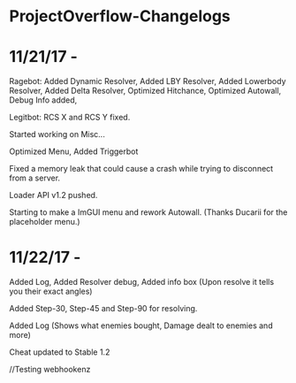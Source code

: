 # ProjectOverflow-Changelogs

# 11/21/17 -
Ragebot: Added Dynamic Resolver, Added LBY Resolver, Added Lowerbody Resolver, Added Delta Resolver, Optimized Hitchance, Optimized Autowall, Debug Info added, 

Legitbot: RCS X and RCS Y fixed.

Started working on Misc...

Optimized Menu, Added Triggerbot 

Fixed a memory leak that could cause a crash while trying to disconnect from a server.

Loader API v1.2 pushed.

Starting to make a ImGUI menu and rework Autowall. (Thanks Ducarii for the placeholder menu.)

# 11/22/17 -
Added Log, Added Resolver debug, Added info box (Upon resolve it tells you their exact angles)

Added Step-30, Step-45 and Step-90 for resolving.

Added Log (Shows what enemies bought, Damage dealt to enemies and more)

Cheat updated to Stable 1.2

//Testing webhookenz
